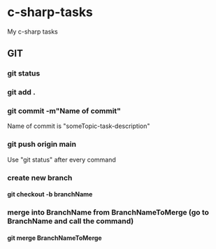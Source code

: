 c-sharp-tasks
=============

My c-sharp tasks

GIT
---

### git status

### git add .

### git commit -m"Name of commit"

Name of commit is "someTopic-task-description"

### git push origin main

Use "git status" after every command

### create new branch

#### git checkout -b branchName

### merge into BranchName from BranchNameToMerge (go to BranchName and call the command)

#### git merge BranchNameToMerge
